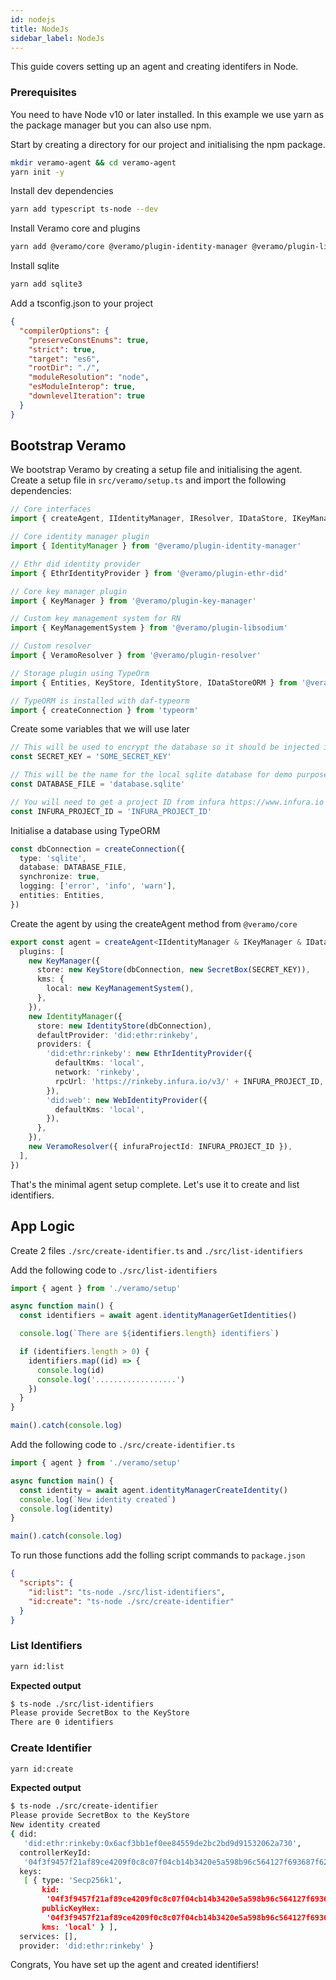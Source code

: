 ```yaml
---
id: nodejs
title: NodeJs
sidebar_label: NodeJs
---
```


This guide covers setting up an agent and creating identifers in Node.

### Prerequisites

You need to have Node v10 or later installed. In this example we use yarn as the package manager but you can also use npm.

Start by creating a directory for our project and initialising the npm package.

```bash
mkdir veramo-agent && cd veramo-agent
yarn init -y
```

Install dev dependencies

```bash
yarn add typescript ts-node --dev
```

Install Veramo core and plugins

```bash
yarn add @veramo/core @veramo/plugin-identity-manager @veramo/plugin-libsodium @veramo/plugin-ethr-did @veramo/plugin-web-did @veramo/plugin-key-manager @veramo/plugin-resolver @veramo/plugin-typeorm @veramo/plugin-w3c
```

Install sqlite

```bash
yarn add sqlite3
```

Add a tsconfig.json to your project

```json
{
  "compilerOptions": {
    "preserveConstEnums": true,
    "strict": true,
    "target": "es6",
    "rootDir": "./",
    "moduleResolution": "node",
    "esModuleInterop": true,
    "downlevelIteration": true
  }
}
```

## Bootstrap Veramo

We bootstrap Veramo by creating a setup file and initialising the agent. Create a setup file in `src/veramo/setup.ts` and import the following dependencies:

```ts
// Core interfaces
import { createAgent, IIdentityManager, IResolver, IDataStore, IKeyManager } from '@veramo/core'

// Core identity manager plugin
import { IdentityManager } from '@veramo/plugin-identity-manager'

// Ethr did identity provider
import { EthrIdentityProvider } from '@veramo/plugin-ethr-did'

// Core key manager plugin
import { KeyManager } from '@veramo/plugin-key-manager'

// Custom key management system for RN
import { KeyManagementSystem } from '@veramo/plugin-libsodium'

// Custom resolver
import { VeramoResolver } from '@veramo/plugin-resolver'

// Storage plugin using TypeOrm
import { Entities, KeyStore, IdentityStore, IDataStoreORM } from '@veramo/plugin-typeorm'

// TypeORM is installed with daf-typeorm
import { createConnection } from 'typeorm'
```

Create some variables that we will use later

```ts
// This will be used to encrypt the database so it should be injected in here using an environment variable
const SECRET_KEY = 'SOME_SECRET_KEY'

// This will be the name for the local sqlite database for demo purposes
const DATABASE_FILE = 'database.sqlite'

// You will need to get a project ID from infura https://www.infura.io
const INFURA_PROJECT_ID = 'INFURA_PROJECT_ID'
```

Initialise a database using TypeORM

```ts
const dbConnection = createConnection({
  type: 'sqlite',
  database: DATABASE_FILE,
  synchronize: true,
  logging: ['error', 'info', 'warn'],
  entities: Entities,
})
```

Create the agent by using the createAgent method from `@veramo/core`

```ts
export const agent = createAgent<IIdentityManager & IKeyManager & IDataStore & IDataStoreORM & IResolver>({
  plugins: [
    new KeyManager({
      store: new KeyStore(dbConnection, new SecretBox(SECRET_KEY)),
      kms: {
        local: new KeyManagementSystem(),
      },
    }),
    new IdentityManager({
      store: new IdentityStore(dbConnection),
      defaultProvider: 'did:ethr:rinkeby',
      providers: {
        'did:ethr:rinkeby': new EthrIdentityProvider({
          defaultKms: 'local',
          network: 'rinkeby',
          rpcUrl: 'https://rinkeby.infura.io/v3/' + INFURA_PROJECT_ID,
        }),
        'did:web': new WebIdentityProvider({
          defaultKms: 'local',
        }),
      },
    }),
    new VeramoResolver({ infuraProjectId: INFURA_PROJECT_ID }),
  ],
})
```

That's the minimal agent setup complete. Let's use it to create and list identifiers.

## App Logic

Create 2 files `./src/create-identifier.ts` and `./src/list-identifiers`

Add the following code to `./src/list-identifiers`

```ts
import { agent } from './veramo/setup'

async function main() {
  const identifiers = await agent.identityManagerGetIdentities()

  console.log(`There are ${identifiers.length} identifiers`)

  if (identifiers.length > 0) {
    identifiers.map((id) => {
      console.log(id)
      console.log('..................')
    })
  }
}

main().catch(console.log)
```

Add the following code to `./src/create-identifier.ts`

```ts
import { agent } from './veramo/setup'

async function main() {
  const identity = await agent.identityManagerCreateIdentity()
  console.log(`New identity created`)
  console.log(identity)
}

main().catch(console.log)
```

To run those functions add the folling script commands to `package.json`

```json
{
  "scripts": {
    "id:list": "ts-node ./src/list-identifiers",
    "id:create": "ts-node ./src/create-identifier"
  }
}
```

### List Identifiers

```bash
yarn id:list
```

**Expected output**

```bash
$ ts-node ./src/list-identifiers
Please provide SecretBox to the KeyStore
There are 0 identifiers
```

### Create Identifier

```bash
yarn id:create
```

**Expected output**

```bash
$ ts-node ./src/create-identifier
Please provide SecretBox to the KeyStore
New identity created
{ did:
   'did:ethr:rinkeby:0x6acf3bb1ef0ee84559de2bc2bd9d91532062a730',
  controllerKeyId:
   '04f3f9457f21af89ce4209f0c8c07f04cb14b3420e5a598b96c564127f693687f6273ed52896c91d59b443f260a34e37742f8f35a1a6beafa08ccbc66df363bd44',
  keys:
   [ { type: 'Secp256k1',
       kid:
        '04f3f9457f21af89ce4209f0c8c07f04cb14b3420e5a598b96c564127f693687f6273ed52896c91d59b443f260a34e37742f8f35a1a6beafa08ccbc66df363bd44',
       publicKeyHex:
        '04f3f9457f21af89ce4209f0c8c07f04cb14b3420e5a598b96c564127f693687f6273ed52896c91d59b443f260a34e37742f8f35a1a6beafa08ccbc66df363bd44',
       kms: 'local' } ],
  services: [],
  provider: 'did:ethr:rinkeby' }
```

Congrats, You have set up the agent and created identifiers!
